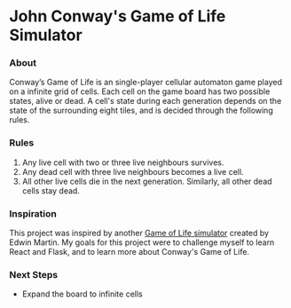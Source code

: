 # John Conway's Game of Life Simulator

### About 
Conway’s Game of Life is an single-player cellular automaton game played on a infinite grid of cells. Each cell on the game board has two possible states, alive or dead. A cell's state during each generation depends on the state of the surrounding eight tiles, and is decided through the following rules.

### Rules 
1. Any live cell with two or three live neighbours survives.
2. Any dead cell with three live neighbours becomes a live cell.
3. All other live cells die in the next generation. Similarly, all other dead cells stay dead.

### Inspiration
This project was inspired by another [Game of Life simulator](https://playgameoflife.com/) created by Edwin Martin. My goals for this project were to challenge myself to learn React and Flask, and to learn more about Conway's Game of Life. 

### Next Steps
* Expand the board to infinite cells 

